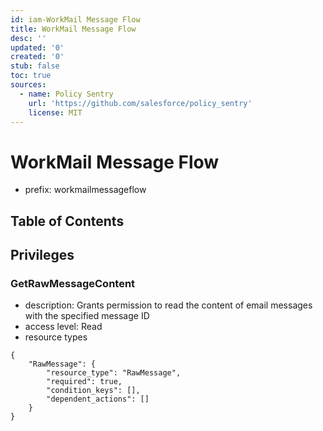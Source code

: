 ```yaml
---
id: iam-WorkMail Message Flow
title: WorkMail Message Flow
desc: ''
updated: '0'
created: '0'
stub: false
toc: true
sources:
  - name: Policy Sentry
    url: 'https://github.com/salesforce/policy_sentry'
    license: MIT
---
```

# WorkMail Message Flow
- prefix: workmailmessageflow

## Table of Contents

## Privileges
### GetRawMessageContent
- description: Grants permission to read the content of email messages with the specified message ID
- access level: Read
- resource types
```
{
    "RawMessage": {
        "resource_type": "RawMessage",
        "required": true,
        "condition_keys": [],
        "dependent_actions": []
    }
}
```
